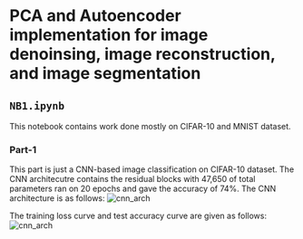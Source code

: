# PCA and Autoencoder implementation for image denoinsing, image reconstruction, and image segmentation

## `NB1.ipynb`
This notebook contains work done mostly on CIFAR-10 and MNIST dataset. 
### Part-1 
This part is just a CNN-based image classification on CIFAR-10 dataset. The CNN architecutre contains the residual blocks with 47,650 of total parameters ran on 20 epochs and gave the accuracy of 74%. The CNN architecture is as follows:
![cnn_arch](https://github.com/MohtashimButt/PCA-and-Autoencoder/Assets/blob/master/architecture_CNN.png)

The training loss curve and test accuracy curve are given as follows:
![cnn_arch](https://github.com/MohtashimButt/PCA-and-Autoencoder/Assets/blob/master/CNN_out.png)
